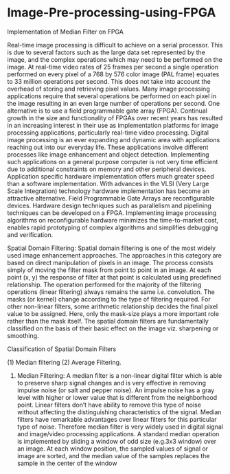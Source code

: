 # Image-Pre-processing-using-FPGA
Implementation of Median Filter on FPGA


Real-time image processing is difficult to achieve on a serial processor. This is due to several factors such as the large data set represented by the image, and the complex operations which may need to be performed on the image. At real-time video rates of 25 frames per second a single operation performed on every pixel of a 768 by 576 color image (PAL frame) equates to 33 million operations per second. This does not take into account the overhead of storing and retrieving pixel values. Many image processing applications require that several operations be performed on each pixel in the image resulting in an even large number of operations per second.
One alternative is to use a field programmable gate array (FPGA). Continual growth in the size and functionality of FPGAs over recent years has resulted in an increasing interest in their use as implementation platforms for image processing applications, particularly real-time video processing.
Digital image processing is an ever expanding and dynamic area with applications     reaching out into our everyday life. These applications involve different processes like image enhancement and object detection. Implementing such applications on a general purpose computer is not very time efficient due to additional constraints on memory and other peripheral devices.
Application specific hardware implementation offers much greater speed than a software implementation. With advances in the VLSI (Very Large Scale Integration) technology hardware implementation has become an attractive alternative. Field Programmable Gate Arrays are reconfigurable devices. Hardware design techniques such as parallelism and pipelining techniques can be developed on a FPGA. Implementing image processing algorithms on reconfigurable hardware minimizes the time-to-market cost, enables rapid prototyping of complex algorithms and simplifies debugging and verification.

Spatial Domain Filtering:
Spatial domain filtering is one of the most widely used image enhancement approaches. The approaches in this category are based on direct manipulation of pixels in an image. The process consists simply of moving the filter mask from point to point in an image. At each point (x, y) the response of filter at that point is calculated using predefined relationship. The operation performed for the majority of the filtering operations (linear filtering) always remains the same i.e. convolution. The masks (or kernel) change according to the type of filtering required. For other non-linear filters, some arithmetic relationship decides the final pixel value to be assigned. Here, only the mask-size plays a more important role rather than the mask itself.
The spatial domain filters are fundamentally classified on the basis of their basic effect on the image viz. sharpening or smoothing.

Classification of Spatial Domain Filters
 
(1) Median filtering 
(2) Average Filtering.

1) Median Filtering:
A median filter is a non-linear digital filter which is able to preserve sharp signal changes and is very effective in removing impulse noise (or salt and pepper noise). An impulse noise has a gray level with higher or lower value that is different from the neighborhood point. 
	Linear filters don’t have ability to remove this type of noise without affecting the distinguishing characteristics of the signal. Median filters have remarkable advantages over linear filters for this particular type of noise. Therefore median filter is very widely used in digital signal and image/video processing applications. 
	A standard median operation is implemented by sliding a window of odd size (e.g.3x3 window) over an image. At each window position, the sampled values of signal or image are sorted, and the median value of the samples replaces the sample in the center of the window
